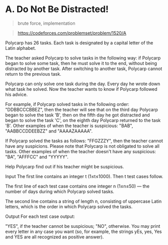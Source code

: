 # A. Do Not Be Distracted!

> brute force, implementation

> https://codeforces.com/problemset/problem/1520/A

Polycarp has 26 tasks. Each task is designated by a capital letter of the Latin alphabet.

The teacher asked Polycarp to solve tasks in the following way: if Polycarp began to solve some task, then he must solve it to the end, without being distracted by another task. After switching to another task, Polycarp cannot return to the previous task.

Polycarp can only solve one task during the day. Every day he wrote down what task he solved. Now the teacher wants to know if Polycarp followed his advice.

For example, if Polycarp solved tasks in the following order: "DDBBCCCBBEZ", then the teacher will see that on the third day Polycarp began to solve the task 'B', then on the fifth day he got distracted and began to solve the task 'C', on the eighth day Polycarp returned to the task 'B'. Other examples of when the teacher is suspicious: "BAB", "AABBCCDDEEBZZ" and "AAAAZAAAAA".

If Polycarp solved the tasks as follows: "FFGZZZY", then the teacher cannot have any suspicions. Please note that Polycarp is not obligated to solve all tasks. Other examples of when the teacher doesn't have any suspicious: "BA", "AFFFCC" and "YYYYY".

Help Polycarp find out if his teacher might be suspicious.

Input
The first line contains an integer t (1≤t≤1000). Then t test cases follow.

The first line of each test case contains one integer n (1≤n≤50) — the number of days during which Polycarp solved tasks.

The second line contains a string of length n, consisting of uppercase Latin letters, which is the order in which Polycarp solved the tasks.

Output
For each test case output:

"YES", if the teacher cannot be suspicious;
"NO", otherwise.
You may print every letter in any case you want (so, for example, the strings yEs, yes, Yes and YES are all recognized as positive answer).
